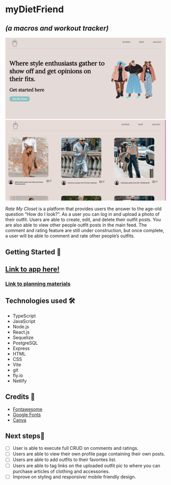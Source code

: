 # myDietFriend 
## *(a macros and workout tracker)*
![A screenshot of landing](public/assets/landing-rate.png)
![A screenshot of index](public/assets/index-ate-closet.png)


*Rate My Closet* is a platform that provides users the answer to the age-old question “How do I look?”. As a user you can log in and upload a photo of their outfit. Users are able to create, edit, and delete their outfit posts. You are also able to view other people outfit posts in the main feed. The comment and rating feature are still under construction, but once complete, a user will be able to comment and rate other people’s outfits.

## Getting Started 🚦
## [Link to app here!](https://rate-my-closet.netlify.app/)
### [Link to planning materials](https://trello.com/b/jHKIh1ii/rate-my-closet)


## Technologies used 🛠️
* TypeScript
* JavaScript
* Node.js
* React.js
* Sequelize
* PostgreSQL
* Express
* HTML
* CSS
* Vite
* git
* fly.io
* Netlify

## Credits 🙌
* [Fontawesome](https://fontawesome.com/icons)
* [Google Fonts](https://fonts.google.com/)
* [Canva](https://www.canva.com/)


## Next steps🧊
- [ ] User is able to execute full CRUD on comments and ratings.
- [ ] Users are able to view their own profile page containing their own posts.
- [ ] Users are able to add outfits to their favorites list.
- [ ] Users are able to tag links on the uploaded outfit pic to where you can purchase articles of clothing and accessories.
- [ ] Improve on styling and responsive/ mobile friendly design.
